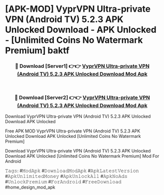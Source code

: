 # [APK-MOD] VyprVPN Ultra-private VPN (Android TV) 5.2.3 APK Unlocked Download - APK Unlocked - [Unlimited Coins No Watermark Premium] baktf



<div align="center">
<h3>🔴 Download [Server1] 👉👉 <a href="https://momento.my/?title=VyprVPN_Ultra-private_VPN_(Android_TV)_5.2.3_APK_Unlocked_Download">VyprVPN Ultra-private VPN (Android TV) 5.2.3 APK Unlocked Download Mod Apk</a></h3><br>

<h3>🔴 Download [Server2] 👉👉 <a href="https://momento.my/?title=VyprVPN_Ultra-private_VPN_(Android_TV)_5.2.3_APK_Unlocked_Download">VyprVPN Ultra-private VPN (Android TV) 5.2.3 APK Unlocked Download Mod Apk</a></h3>
</div>



Download VyprVPN Ultra-private VPN (Android TV) 5.2.3 APK Unlocked Download APK Unlocked

Free APK MOD VyprVPN Ultra-private VPN (Android TV) 5.2.3 APK Unlocked Download APK Unlocked [Unlimited Coins No Watermark Premium]

Download VyprVPN Ultra-private VPN (Android TV) 5.2.3 APK Unlocked Download APK Unlocked [Unlimited Coins No Watermark Premium] Mod For Android

𝚃𝚊𝚐𝚜: #𝙼𝚘𝚍𝙰𝚙𝚔 #𝙳𝚘𝚠𝚗𝚕𝚘𝚊𝚍𝙼𝚘𝚍𝙰𝚙𝚔 #𝙰𝚙𝚔𝙻𝚊𝚝𝚎𝚜𝚝𝚅𝚎𝚛𝚜𝚒𝚘𝚗 #𝙰𝚙𝚔𝚄𝚗𝚕𝚒𝚖𝚒𝚝𝚎𝚍𝙼𝚘𝚗𝚎𝚢 #𝙰𝚙𝚔𝚄𝚗𝚕𝚘𝚌𝚔𝙰𝚕𝚕 #𝙰𝚙𝚔𝙽𝚘𝙰𝚍𝚜 #𝚄𝚗𝚕𝚘𝚌𝚔𝙿𝚛𝚎𝚖𝚒𝚞𝚖 #𝙵𝚘𝚛𝙰𝚗𝚍𝚛𝚘𝚒𝚍 #𝙵𝚛𝚎𝚎𝙳𝚘𝚠𝚗𝚕𝚘𝚊𝚍 #home_design_mod_apk
